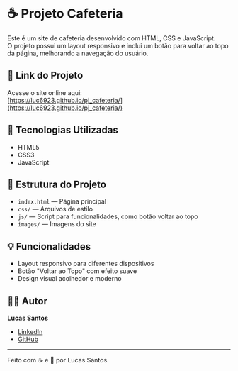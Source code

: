 # ☕ Projeto Cafeteria

Este é um site de cafeteria desenvolvido com HTML, CSS e JavaScript.  
O projeto possui um layout responsivo e inclui um botão para voltar ao topo da página, melhorando a navegação do usuário.

## 🔗 Link do Projeto

Acesse o site online aqui:  
[https://luc6923.github.io/pj_cafeteria/](https://luc6923.github.io/pj_cafeteria/)

## 🧰 Tecnologias Utilizadas

- HTML5  
- CSS3  
- JavaScript

## 📂 Estrutura do Projeto

- `index.html` — Página principal  
- `css/` — Arquivos de estilo  
- `js/` — Script para funcionalidades, como botão voltar ao topo  
- `images/` — Imagens do site

## 💡 Funcionalidades

- Layout responsivo para diferentes dispositivos  
- Botão "Voltar ao Topo" com efeito suave  
- Design visual acolhedor e moderno

## 👨‍💻 Autor

**Lucas Santos**

- [LinkedIn](https://www.linkedin.com/in/lucas-santos-b45673211)  
- [GitHub](https://github.com/luc6923)

---

Feito com ☕ e 💙 por Lucas Santos.
